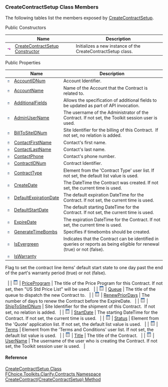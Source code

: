 ﻿### CreateContractSetup Class Members

The following tables list the members exposed by [CreateContractSetup](FChoice.Toolkits.Clarify~FChoice.Toolkits.Clarify.Contracts.CreateContractSetup.md).

Public Constructors

|   | Name | Description |
| --- | --- | --- |
| ![Public Constructor](dotnetimages/publicConstructor.png) | [CreateContractSetup Constructor](FChoice.Toolkits.Clarify~FChoice.Toolkits.Clarify.Contracts.CreateContractSetup~_ctor.md) | Initializes a new instance of the CreateContractSetup class.   |



Public Properties

|   | Name | Description |
| --- | --- | --- |
| ![Public Property](dotnetimages/publicProperty.png) | [AccountIDNum](FChoice.Toolkits.Clarify~FChoice.Toolkits.Clarify.Contracts.CreateContractSetup~AccountIDNum.md) | Account Identifier.   |
| ![Public Property](dotnetimages/publicProperty.png) | [AccountName](FChoice.Toolkits.Clarify~FChoice.Toolkits.Clarify.Contracts.CreateContractSetup~AccountName.md) | Name of the Account that the Contract is related to.   |
| ![Public Property](dotnetimages/publicProperty.png) | [AdditionalFields](FChoice.Toolkits.Clarify~FChoice.Toolkits.Clarify.Contracts.CreateContractSetup~AdditionalFields.md) | Allows the specification of additional fields to be updated as part of API invocation.   |
| ![Public Property](dotnetimages/publicProperty.png) | [AdminUserName](FChoice.Toolkits.Clarify~FChoice.Toolkits.Clarify.Contracts.CreateContractSetup~AdminUserName.md) | The username of the Administrator of the Contract. If not set, the Toolkit session user is used.   |
| ![Public Property](dotnetimages/publicProperty.png) | [BillToSiteIDNum](FChoice.Toolkits.Clarify~FChoice.Toolkits.Clarify.Contracts.CreateContractSetup~BillToSiteIDNum.md) | Site Identifier for the billing of this Contract.  If not set, no relation is added.   |
| ![Public Property](dotnetimages/publicProperty.png) | [ContactFirstName](FChoice.Toolkits.Clarify~FChoice.Toolkits.Clarify.Contracts.CreateContractSetup~ContactFirstName.md) | Contact's first name.   |
| ![Public Property](dotnetimages/publicProperty.png) | [ContactLastName](FChoice.Toolkits.Clarify~FChoice.Toolkits.Clarify.Contracts.CreateContractSetup~ContactLastName.md) | Contact's last name.   |
| ![Public Property](dotnetimages/publicProperty.png) | [ContactPhone](FChoice.Toolkits.Clarify~FChoice.Toolkits.Clarify.Contracts.CreateContractSetup~ContactPhone.md) | Contact's phone number.   |
| ![Public Property](dotnetimages/publicProperty.png) | [ContractIDNum](FChoice.Toolkits.Clarify~FChoice.Toolkits.Clarify.Contracts.CreateContractSetup~ContractIDNum.md) | Contract Identifier.   |
| ![Public Property](dotnetimages/publicProperty.png) | [ContractType](FChoice.Toolkits.Clarify~FChoice.Toolkits.Clarify.Contracts.CreateContractSetup~ContractType.md) | Element from the 'Contract Type' user list. If not set, the default list value is used.   |
| ![Public Property](dotnetimages/publicProperty.png) | [CreateDate](FChoice.Toolkits.Clarify~FChoice.Toolkits.Clarify.Contracts.CreateContractSetup~CreateDate.md) | The DateTime the Contract was created. If not set, the current time is used.   |
| ![Public Property](dotnetimages/publicProperty.png) | [DefaultExpirationDate](FChoice.Toolkits.Clarify~FChoice.Toolkits.Clarify.Contracts.CreateContractSetup~DefaultExpirationDate.md) | The default expiration DateTime for the Contract. If not set, the current time is used.   |
| ![Public Property](dotnetimages/publicProperty.png) | [DefaultStartDate](FChoice.Toolkits.Clarify~FChoice.Toolkits.Clarify.Contracts.CreateContractSetup~DefaultStartDate.md) | The default starting DateTime for the Contract. If not set, the current time is used.   |
| ![Public Property](dotnetimages/publicProperty.png) | [ExpireDate](FChoice.Toolkits.Clarify~FChoice.Toolkits.Clarify.Contracts.CreateContractSetup~ExpireDate.md) | The expiration DateTime for the Contract. If not set, the current time is used.   |
| ![Public Property](dotnetimages/publicProperty.png) | [GenerateTimeBombs](FChoice.Toolkits.Clarify~FChoice.Toolkits.Clarify.Contracts.CreateContractSetup~GenerateTimeBombs.md) | Specifies if timebombs should be created.   |
| ![Public Property](dotnetimages/publicProperty.png) | [IsEvergreen](FChoice.Toolkits.Clarify~FChoice.Toolkits.Clarify.Contracts.CreateContractSetup~IsEvergreen.md) | Indicates that the Contract can be identified in queries or reports as being eligible for renewal (true) or not (false).   |
| ![Public Property](dotnetimages/publicProperty.png) | [IsWarranty](FChoice.Toolkits.Clarify~FChoice.Toolkits.Clarify.Contracts.CreateContractSetup~IsWarranty.md) | 
Flag to set the contract line items' default start state to one day past the end of the part's warranty period (true) or not (false).

  |
| ![Public Property](dotnetimages/publicProperty.png) | [PriceProgram](FChoice.Toolkits.Clarify~FChoice.Toolkits.Clarify.Contracts.CreateContractSetup~PriceProgram.md) | The title of the Price Program for this Contract. If not set, then "US Std Price List" will be used.   |
| ![Public Property](dotnetimages/publicProperty.png) | [Queue](FChoice.Toolkits.Clarify~FChoice.Toolkits.Clarify.Contracts.CreateContractSetup~Queue.md) | The title of the queue to dispatch the new Contract to.   |
| ![Public Property](dotnetimages/publicProperty.png) | [RenewPriorDays](FChoice.Toolkits.Clarify~FChoice.Toolkits.Clarify.Contracts.CreateContractSetup~RenewPriorDays.md) | The number of days to renew the Contract before the ExpireDate.   |
| ![Public Property](dotnetimages/publicProperty.png) | [ShipToSiteIDNum](FChoice.Toolkits.Clarify~FChoice.Toolkits.Clarify.Contracts.CreateContractSetup~ShipToSiteIDNum.md) | Site Identifier for the shipment of this Contract.  If not set, no relation is added.   |
| ![Public Property](dotnetimages/publicProperty.png) | [StartDate](FChoice.Toolkits.Clarify~FChoice.Toolkits.Clarify.Contracts.CreateContractSetup~StartDate.md) | The starting DateTime for the Contract. If not set, the current time is used.   |
| ![Public Property](dotnetimages/publicProperty.png) | [Status](FChoice.Toolkits.Clarify~FChoice.Toolkits.Clarify.Contracts.CreateContractSetup~Status.md) | Element from the 'Quote' application list. If not set, the default list value is used.   |
| ![Public Property](dotnetimages/publicProperty.png) | [Terms](FChoice.Toolkits.Clarify~FChoice.Toolkits.Clarify.Contracts.CreateContractSetup~Terms.md) | Element from the 'Terms and Conditions' user list. If not set, the default list value is used.   |
| ![Public Property](dotnetimages/publicProperty.png) | [Title](FChoice.Toolkits.Clarify~FChoice.Toolkits.Clarify.Contracts.CreateContractSetup~Title.md) | The title of the Contract.   |
| ![Public Property](dotnetimages/publicProperty.png) | [UserName](FChoice.Toolkits.Clarify~FChoice.Toolkits.Clarify.Contracts.CreateContractSetup~UserName.md) | The username of the user who is creating the Contract. If not set, the Toolkit session user is used.   |





#### Reference

[CreateContractSetup Class](FChoice.Toolkits.Clarify~FChoice.Toolkits.Clarify.Contracts.CreateContractSetup.md)  
[FChoice.Toolkits.Clarify.Contracts Namespace](FChoice.Toolkits.Clarify~FChoice.Toolkits.Clarify.Contracts_namespace.md)  
[CreateContract(CreateContractSetup) Method](FChoice.Toolkits.Clarify~FChoice.Toolkits.Clarify.Contracts.ContractsToolkit~CreateContract(CreateContractSetup).md)